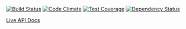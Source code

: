 [![Build Status](https://img.shields.io/travis/thegcat/oskiosk.svg?style=flat)](https://travis-ci.org/thegcat/oskiosk)
[![Code Climate](https://img.shields.io/codeclimate/github/thegcat/oskiosk.svg?style=flat)](https://codeclimate.com/github/thegcat/oskiosk)
[![Test Coverage](https://img.shields.io/codeclimate/coverage/github/thegcat/oskiosk.svg?style=flat)](https://codeclimate.com/github/thegcat/oskiosk)
[![Dependency Status](https://img.shields.io/gemnasium/thegcat/oskiosk.svg?style=flat)](https://gemnasium.com/thegcat/oskiosk)

[Live API Docs](http://thegcat.github.io/oskiosk/)
